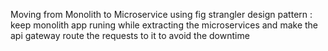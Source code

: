 Moving from Monolith to Microservice using fig strangler design pattern : keep monolith app runing while extracting the microservices and make the api gateway route the requests to it to avoid the downtime
